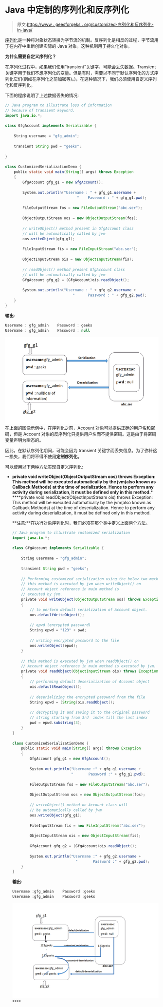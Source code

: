 # Java 中定制的序列化和反序列化

> 原文:[https://www . geesforgeks . org/customized-序列化和反序列化-in-java/](https://www.geeksforgeeks.org/customized-serialization-and-deserialization-in-java/)

[序列化](https://www.geeksforgeeks.org/serialization-in-java/)是一种将对象状态转换为字节流的机制。反序列化是相反的过程，字节流用于在内存中重新创建实际的 Java 对象。这种机制用于持久化对象。

**为什么需要自定义序列化？**

在序列化过程中，如果我们使用“transient”关键字，可能会丢失数据。Transient 关键字用于我们不想序列化的变量。但是有时，需要以不同于默认序列化的方式序列化它们(例如在序列化之前加密等)。)，在这种情况下，我们必须使用自定义序列化和反序列化。

下面的程序说明了上述数据丢失的情况:

```java
// Java program to illustrate loss of information
// because of transient keyword.
import java.io.*;

class GfgAccount implements Serializable {

    String username = "gfg_admin";

    transient String pwd = "geeks";

}

class CustomizedSerializationDemo {
    public static void main(String[] args) throws Exception
    {
        GfgAccount gfg_g1 = new GfgAccount();

        System.out.println("Username : " + gfg_g1.username + 
                                 "    Password : " + gfg_g1.pwd);

        FileOutputStream fos = new FileOutputStream("abc.ser");

        ObjectOutputStream oos = new ObjectOutputStream(fos);

        // writeObject() method present in GfgAccount class
        // will be automatically called by jvm
        oos.writeObject(gfg_g1);

        FileInputStream fis = new FileInputStream("abc.ser");

        ObjectInputStream ois = new ObjectInputStream(fis);

        // readObject() method present GfgAccount class
        // will be automatically called by jvm
        GfgAccount gfg_g2 = (GfgAccount)ois.readObject();

        System.out.println("Username : " + gfg_g2.username + 
                               "      Password : " + gfg_g2.pwd);
    }
}
```

**输出**:

```java
Username : gfg_admin    Password : geeks
Username : gfg_admin    Password : null

```

![Diagram to show the loss of information:](img/6e8569f6b961745aa07b9055eaa1cd52.png)
在上面的图像示例中，在序列化之前，Account 对象可以提供正确的用户名和密码，但是 Account 对象的反序列化只提供用户名而不提供密码。这是由于将密码变量声明为瞬态的。

因此，在默认序列化期间，可能会因为 transient 关键字而丢失信息。为了弥补这一损失，我们将不得不使用**定制序列化。**

可以使用以下两种方法实现自定义序列化:

*   **private void writeObject(ObjectOutputStream oos) throws Exception: This method will be executed automatically by the jvm(also known as Callback Methods) at the time of serialization. Hence to perform any activity during serialization, it must be defined only in this method.***   ****private void readObject(ObjectInputStream ois) throws Exception: This method will be executed automatically by the jvm(also known as Callback Methods) at the time of deserialization. Hence to perform any activity during deserialization, it must be defined only in this method.

    **注意:**在执行对象序列化时，我们必须在那个类中定义上面两个方法。

    ```java
    // Java program to illustrate customized serialization
    import java.io.*;

    class GfgAccount implements Serializable {

        String username = "gfg_admin";

        transient String pwd = "geeks";

        // Performing customized serialization using the below two methods:
        // this method is executed by jvm when writeObject() on
        // Account object reference in main method is
        // executed by jvm.
        private void writeObject(ObjectOutputStream oos) throws Exception
        {
            // to perform default serialization of Account object.
            oos.defaultWriteObject();

            // epwd (encrypted password)
            String epwd = "123" + pwd;

            // writing encrypted password to the file
            oos.writeObject(epwd);
        }

        // this method is executed by jvm when readObject() on
        // Account object reference in main method is executed by jvm.
        private void readObject(ObjectInputStream ois) throws Exception
        {
            // performing default deserialization of Account object
            ois.defaultReadObject();

            // deserializing the encrypted password from the file
            String epwd = (String)ois.readObject();

            // decrypting it and saving it to the original password
            // string starting from 3rd  index till the last index
            pwd = epwd.substring(3);
        }
    }

    class CustomizedSerializationDemo {
        public static void main(String[] args) throws Exception
        {
            GfgAccount gfg_g1 = new GfgAccount();

            System.out.println("Username :" + gfg_g1.username +
                               "       Password :" + gfg_g1.pwd);

            FileOutputStream fos = new FileOutputStream("abc.ser");

            ObjectOutputStream oos = new ObjectOutputStream(fos);

            // writeObject() method on Account class will
            // be automatically called by jvm
            oos.writeObject(gfg_g1);

            FileInputStream fis = new FileInputStream("abc.ser");

            ObjectInputStream ois = new ObjectInputStream(fis);

            GfgAccount gfg_g2 = (GfgAccount)ois.readObject();

            System.out.println("Username :" + gfg_g2.username + 
                                 "       Password :" + gfg_g2.pwd);
        }
    }
    ```

    **输出**:

    ```java
    Username :gfg_admin    Password :geeks
    Username :gfg_admin    Password :geeks

    ```

    ![Diagram to show customized serialization:](img/c0a04327a449742f42d8c139a69d0a5d.png)****